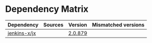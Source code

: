# Dependency Matrix

Dependency | Sources | Version | Mismatched versions
---------- | ------- | ------- | -------------------
[jenkins-x/jx](https://github.com/jenkins-x/jx.git) |  | [2.0.879](https://github.com/jenkins-x/jx/releases/tag/v2.0.879) | 
